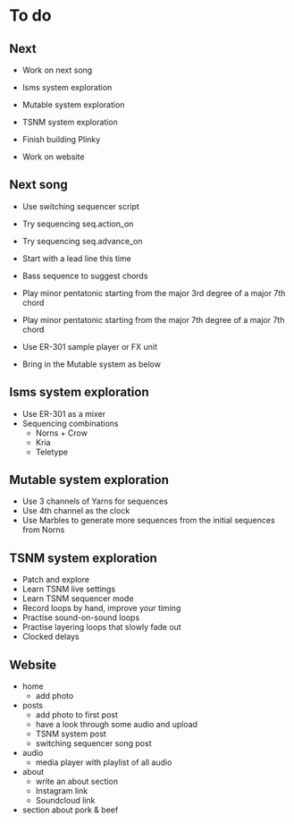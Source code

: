 # To do

## Next
- Work on next song

- Isms system exploration
- Mutable system exploration
- TSNM system exploration

- Finish building Plinky
- Work on website

## Next song
- Use switching sequencer script
- Try sequencing seq.action_on
- Try sequencing seq.advance_on

- Start with a lead line this time
- Bass sequence to suggest chords
- Play minor pentatonic starting from the major 3rd degree of a major 7th chord
- Play minor pentatonic starting from the major 7th degree of a major 7th chord

- Use ER-301 sample player or FX unit
- Bring in the Mutable system as below

## Isms system exploration
- Use ER-301 as a mixer
- Sequencing combinations
  - Norns + Crow
  - Kria
  - Teletype

## Mutable system exploration
- Use 3 channels of Yarns for sequences
- Use 4th channel as the clock
- Use Marbles to generate more sequences from the initial sequences from Norns

## TSNM system exploration
- Patch and explore
- Learn TSNM live settings
- Learn TSNM sequencer mode
- Record loops by hand, improve your timing
- Practise sound-on-sound loops
- Practise layering loops that slowly fade out
- Clocked delays

## Website
- home
  - add photo
- posts
  - add photo to first post
  - have a look through some audio and upload
  - TSNM system post
  - switching sequencer song post
- audio
  - media player with playlist of all audio
- about
  - write an about section
  - Instagram link
  - Soundcloud link
- section about pork & beef

